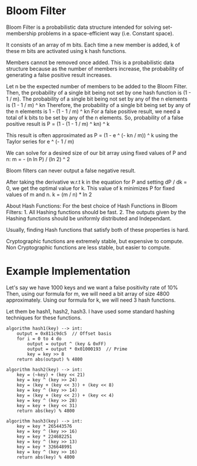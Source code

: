 # Bloom Filter

Bloom Filter is a probabilistic data structure intended for solving set-membership problems in a space-efficient way (i.e. Constant space).

It consists of an array of m bits. Each time a new member is added, k of these m bits are activated using k hash functions.

Members cannot be removed once added. This is a probabilistic data structure because as the number of members increase, the probability of generating a false positive result increases.

Let n be the expected number of members to be added to the Bloom Filter.
Then, the probability of a single bit being not set by one hash function is (1 - 1 / m).
The probability of a single bit being not set by any of the n elements is (1 - 1 / m) ^ kn
Therefore, the probability of a single bit being set by any of the n elements is 1 - (1 - 1 / m) ^ kn
For a false positive result, we need a total of k bits to be set by any of the n elements.
So, probability of a false positive result is
    P = (1 - (1 - 1 / m) ^ kn) ^ k

This result is often approximated as P = (1 - e ^ (- kn / m)) ^ k using the Taylor series for e ^ (- 1 / m)

We can solve for a desired size of our bit array using fixed values of P and n:
    m = - (n ln P) / (ln 2) ^ 2

Bloom filters can never output a false negative result.

After taking the derivative w.r.t k in the equation for P and setting dP / dk = 0, we get the optimal value for k.
This value of k minimizes P for fixed values of m and n.
    k = (m / n) * ln 2

About Hash Functions:
For the best choice of Hash Functions in Bloom Filters:
    1. All Hashing functions should be fast.
    2. The outputs given by the Hashing functions should be uniformly distributed and Independant.

Usually, finding Hash functions that satisfy both of these properties is hard.

Cryptographic functions are extremely stable, but expensive to compute.
Non Cryptographic functions are less stable, but easier to compute.

# Example Implementation

Let's say we have 1000 keys and we want a false positivity rate of 10%
Then, using our formula for m, we will need a bit array of size 4800 approximately.
Using our formula for k, we will need 3 hash functions.

Let them be hash1, hash2, hash3.
I have used some standard hashing techniques for these functions.
```
algorithm hash1(key) --> int:
    output = 0x811c9dc5  // Offset basis
    for i = 0 to 4 do
        output = output ^ (key & 0xFF)
        output = output * 0x01000193  // Prime
        key = key >> 8
    return abs(output) % 4800

algorithm hash2(key) --> int:
    key = (~key) + (key << 21)
    key = key ^ (key >> 24)
    key = (key + (key << 3)) + (key << 8)
    key = key ^ (key >> 14)
    key = (key + (key << 2)) + (key << 4)
    key = key ^ (key >> 28)
    key = key + (key << 31)
    return abs(key) % 4800

algorithm hash3(key) --> int:
    key = key * 265443576
    key = key ^ (key >> 16)
    key = key * 224682251
    key = key ^ (key >> 13)
    key = key * 326648991
    key = key ^ (key >> 16)
    return abs(key) % 4800
```

